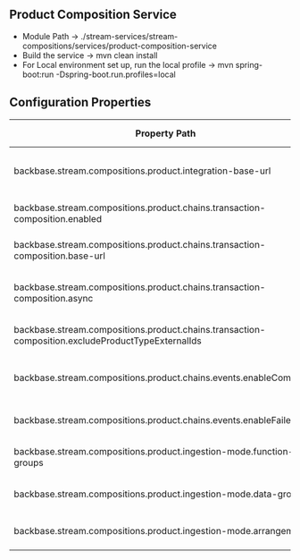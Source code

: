 ## Product Composition Service
* Module Path -> ./stream-services/stream-compositions/services/product-composition-service
* Build the service -> mvn clean install
* For Local environment set up, run the local profile -> mvn spring-boot:run -Dspring-boot.run.profiles=local

## Configuration Properties

| Property Path  | Property Description |
   | ------------- | ------------- |
backbase.stream.compositions.product.integration-base-url | The Integration base url, which pulls the data from core
backbase.stream.compositions.product.chains.transaction-composition.enabled | The toggle for chaining to be enabled/disabled
backbase.stream.compositions.product.chains.transaction-composition.base-url | The transaction composition service base url
backbase.stream.compositions.product.chains.transaction-composition.async | The toggle for composition chaining to be async or sync
backbase.stream.compositions.product.chains.transaction-composition.excludeProductTypeExternalIds | The Product Types to be excluded during chaining
backbase.stream.compositions.product.chains.events.enableCompleted | The toggle for enabling events on composition completion
backbase.stream.compositions.product.chains.events.enableFailed | The toggle for enabling events on composition failure
backbase.stream.compositions.product.ingestion-mode.function-groups | The Ingestion mode for function groups [UPDATE,REPLACE]
backbase.stream.compositions.product.ingestion-mode.data-groups | The Ingestion mode for data groups [UPDATE,REPLACE]
backbase.stream.compositions.product.ingestion-mode.arrangements | The Ingestion mode for arrangments [UPDATE,REPLACE]
